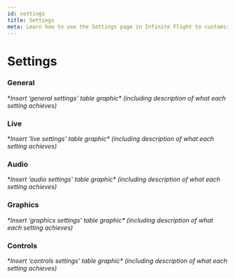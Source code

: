 ```yaml
---
id: settings
title: Settings
meta: Learn how to use the Settings page in Infinite Flight to customise your flying experience
---
```


# Settings

### General

 

**Insert ‘general settings’ table graphic\* (including description of what each setting achieves)*

 

### Live

 

**Insert ‘live settings’ table graphic\* (including description of what each setting achieves)*

 

### Audio

 

**Insert ‘audio settings’ table graphic\* (including description of what each setting achieves)*

 

### Graphics

 

**Insert ‘graphics settings’ table graphic\* (including description of what each setting achieves)*

 

### Controls

 

**Insert ‘controls settings’ table graphic\* (including description of what each setting achieves)*
